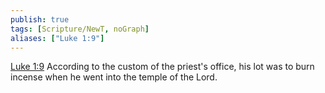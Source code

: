 ```yaml
---
publish: true
tags: [Scripture/NewT, noGraph]
aliases: ["Luke 1:9"]
---
```

[Luke 1:9](https://churchofjesuschrist.org/study/scriptures/nt/luke/1?lang=eng&id=p9#p9) According to the custom of the priest's office, his lot was to burn incense when he went into the temple of the Lord.
